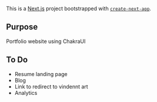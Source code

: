 This is a [Next.js](https://nextjs.org/) project bootstrapped with [`create-next-app`](https://github.com/vercel/next.js/tree/canary/packages/create-next-app).

## Purpose

Portfolio website using ChakraUI

## To Do

- Resume landing page
- Blog
- Link to redirect to vindennt art
- Analytics
